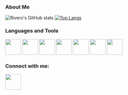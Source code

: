 ### About Me
![Rivers's GitHub stats](https://github-readme-stats.vercel.app/api?username=Rivers450&show_icons=true&theme=cobalt)
[![Top Langs](https://github-readme-stats.vercel.app/api/top-langs/?username=Rivers450&theme=cobalt&langs_count=8)](https://github.com/anuraghazra/github-readme-stats)


### Languages and Tools
<img height=50 src="https://cdn.jsdelivr.net/gh/devicons/devicon/icons/python/python-original.svg">
<img height=50 src="https://cdn.jsdelivr.net/gh/devicons/devicon/icons/css3/css3-original.svg" />
<img height=50 src="https://cdn.jsdelivr.net/gh/devicons/devicon/icons/bootstrap/bootstrap-original-wordmark.svg" />
<img height=50 src="https://cdn.jsdelivr.net/gh/devicons/devicon/icons/javascript/javascript-original.svg" />
<img height=50 src="https://cdn.jsdelivr.net/gh/devicons/devicon/icons/mongodb/mongodb-plain-wordmark.svg" />
<img height=50 src="https://cdn.jsdelivr.net/gh/devicons/devicon/icons/vscode/vscode-original-wordmark.svg" />
<img height=50 src="https://cdn.jsdelivr.net/gh/devicons/devicon/icons/nodejs/nodejs-original.svg" />



### Connect with me:
<a href="https://www.linkedin.com/in/rivers-snyder/">
    <img height="50" src="https://cdn2.iconfinder.com/data/icons/social-icon-3/512/social_style_3_in-306.png"/>
</a>


